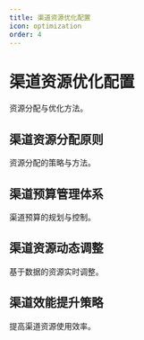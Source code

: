 ```yaml
---
title: 渠道资源优化配置
icon: optimization
order: 4
---
```


# 渠道资源优化配置

资源分配与优化方法。

## 渠道资源分配原则

资源分配的策略与方法。

## 渠道预算管理体系

渠道预算的规划与控制。

## 渠道资源动态调整

基于数据的资源实时调整。

## 渠道效能提升策略

提高渠道资源使用效率。

